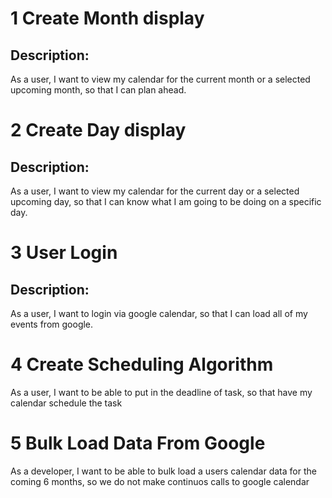 # 1 Create Month display

## Description:

As a user, I want to view my calendar for the current month or a selected upcoming month, so that I can plan ahead.

# 2 Create Day display

## Description:

As a user, I want to view my calendar for the current day or a selected upcoming day, so that I can know what I am going to be doing on a specific day.

# 3 User Login

## Description:

As a user, I want to login via google calendar, so that I can load all of my events from google.

# 4 Create Scheduling Algorithm

As a user, I want to be able to put in the deadline of task, so that have my calendar schedule the task

# 5 Bulk Load Data From Google

As a developer, I want to be able to bulk load a users calendar data for the coming 6 months, so we do not make continuos calls to google calendar
